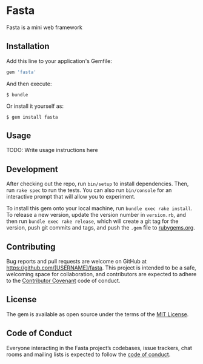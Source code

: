 # Fasta

Fasta is a mini web framework

## Installation

Add this line to your application's Gemfile:

```ruby
gem 'fasta'
```

And then execute:

    $ bundle

Or install it yourself as:

    $ gem install fasta

## Usage

TODO: Write usage instructions here

## Development

After checking out the repo, run `bin/setup` to install dependencies. Then, run `rake spec` to run the tests. You can also run `bin/console` for an interactive prompt that will allow you to experiment.

To install this gem onto your local machine, run `bundle exec rake install`. To release a new version, update the version number in `version.rb`, and then run `bundle exec rake release`, which will create a git tag for the version, push git commits and tags, and push the `.gem` file to [rubygems.org](https://rubygems.org).

## Contributing

Bug reports and pull requests are welcome on GitHub at https://github.com/[USERNAME]/fasta. This project is intended to be a safe, welcoming space for collaboration, and contributors are expected to adhere to the [Contributor Covenant](http://contributor-covenant.org) code of conduct.

## License

The gem is available as open source under the terms of the [MIT License](https://opensource.org/licenses/MIT).

## Code of Conduct

Everyone interacting in the Fasta project’s codebases, issue trackers, chat rooms and mailing lists is expected to follow the [code of conduct](https://github.com/[USERNAME]/fasta/blob/master/CODE_OF_CONDUCT.md).
